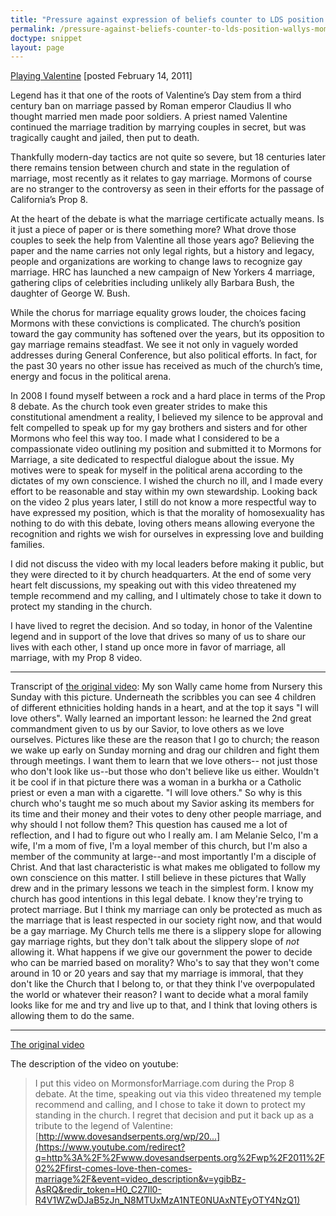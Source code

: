 ```yaml
---
title: "Pressure against expression of beliefs counter to LDS position - Wally's Mom"
permalink: /pressure-against-beliefs-counter-to-lds-position-wallys-mom/
doctype: snippet
layout: page
---
```


[Playing Valentine](http://www.dovesandserpents.org/wp/2011/02/first-comes-love-then-comes-marriage/) [posted February 14, 2011]

Legend has it that one of the roots of Valentine’s Day stem from a third century ban on marriage passed by Roman emperor Claudius II who thought married men made poor soldiers. A priest named Valentine continued the marriage tradition by marrying couples in secret, but was tragically caught and jailed, then put to death.

Thankfully modern-day tactics are not quite so severe, but 18 centuries later there remains tension between church and state in the regulation of marriage, most recently as it relates to gay marriage. Mormons of course are no stranger to the controversy as seen in their efforts for the passage of California’s Prop 8.

At the heart of the debate is what the marriage certificate actually means. Is it just a piece of paper or is there something more? What drove those couples to seek the help from Valentine all those years ago? Believing the paper and the name carries not only legal rights, but a history and legacy, people and organizations are working to change laws to recognize gay marriage. HRC has launched a new campaign of New Yorkers 4 marriage, gathering clips of celebrities including unlikely ally Barbara Bush, the daughter of George W. Bush.

While the chorus for marriage equality grows louder, the choices facing Mormons with these convictions is complicated.  The church’s position toward the gay community has softened over the years, but its opposition to gay marriage remains steadfast.  We see it not only in vaguely worded addresses during General Conference, but also political efforts. In fact, for the past 30 years no other issue has received as much of the church’s time, energy and focus in the political arena.

In 2008 I found myself between a rock and a hard place in terms of the Prop 8 debate. As the church took even greater strides to make this constitutional amendment a reality, I believed my silence to be approval and felt compelled to speak up for my gay brothers and sisters and for other Mormons who feel this way too. I made what I considered to be a compassionate video outlining my position and submitted it to Mormons for Marriage, a site dedicated to respectful dialogue about the issue. My motives were to speak for myself in the political arena according to the dictates of my own conscience. I wished the church no ill, and I made every effort to be reasonable and stay within my own stewardship. Looking back on the video 2 plus years later, I still do not know a more respectful way to have expressed my position, which is that the morality of homosexuality has nothing to do with this debate, loving others means allowing everyone the recognition and rights we wish for ourselves in expressing love and building families.

I did not discuss the video with my local leaders before making it public, but they were directed to it by church headquarters. At the end of some very heart felt discussions, my speaking out with this video threatened my temple recommend and my calling, and I ultimately chose to take it down to protect my standing in the church.

I have lived to regret the decision. And so today, in honor of the Valentine legend and in support of the love that drives so many of us to share our lives with each other, I stand up once more in favor of marriage, all marriage, with my Prop 8 video.

---

Transcript of [the original video](https://www.youtube.com/watch?v=ygibBz-AsRQ): My son Wally came home from Nursery this Sunday with this picture.  Underneath the scribbles you can see 4 children of different ethnicities holding hands in a heart, and at the top it says "I will love others".  Wally learned an important lesson: he learned the 2nd great commandment given to us by our Savior, to love others as we love ourselves.  Pictures like these are the reason that I go to church; the reason we wake up early on Sunday morning and drag our children and fight them through meetings.  I want them to learn that we love others-- not just those who don't look like us--but those who don't believe like us either. Wouldn't it be cool if in that picture there was a woman in a burkha or a Catholic priest or even a man with a cigarette. "I will love others."  So why is this church who's taught me so much about my Savior asking its members for its time and their money and their votes to deny other people marriage, and why should I not follow them?  This question has caused me a lot of reflection, and I had to figure out who I really am.  I am Melanie Selco, I'm a wife, I'm a mom of five, I'm a loyal member of this church, but I'm also a member of the community at large--and most importantly I'm a disciple of Christ.  And that last characteristic is what makes me obligated to follow my own conscience on this matter.  I still believe in these pictures that Wally drew and in the primary lessons we teach in the simplest form.  I know my church has good intentions in this legal debate.  I know they're trying to protect marriage.  But I think my marriage can only be protected as much as the marriage that is least respected in our society right now, and that would be a gay marriage.  My Church tells me there is a slippery slope for allowing gay marriage rights, but they don't talk about the slippery slope of _not_ allowing it.  What happens if we give our government the power to decide who can be married based on morality?  Who's to say that they won't come around in 10 or 20 years and say that my marriage is immoral, that they don't like the Church that I belong to, or that they think I've overpopulated the world or whatever their reason?  I want to decide what a moral family looks like for me and try and live up to that, and I think that loving others is allowing them to do the same. 

---

[The original video](https://www.youtube.com/watch?v=ygibBz-AsRQ)

The description of the video on youtube:

> I put this video on MormonsforMarriage.com during the Prop 8 debate. At the time, speaking out via this video threatened my temple recommend and calling, and I chose to take it down to protect my standing in the church. I regret that decision and put it back up as a tribute to the legend of Valentine: [http://www.dovesandserpents.org/wp/20...](https://www.youtube.com/redirect?q=http%3A%2F%2Fwww.dovesandserpents.org%2Fwp%2F2011%2F02%2Ffirst-comes-love-then-comes-marriage%2F&event=video_description&v=ygibBz-AsRQ&redir_token=H0_C27Il0-R4V1WZwDJaB5zJn_N8MTUxMzA1NTE0NUAxNTEyOTY4NzQ1)
